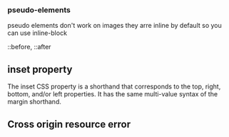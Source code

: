 
### pseudo-elements
pseudo elements don't work on images
they arre inline by default so you can use inline-block

::before, ::after

## inset property 
The inset CSS property is a shorthand that corresponds to the top, right, bottom, and/or left properties. It has the same multi-value syntax of the margin shorthand.

## Cross origin resource error

